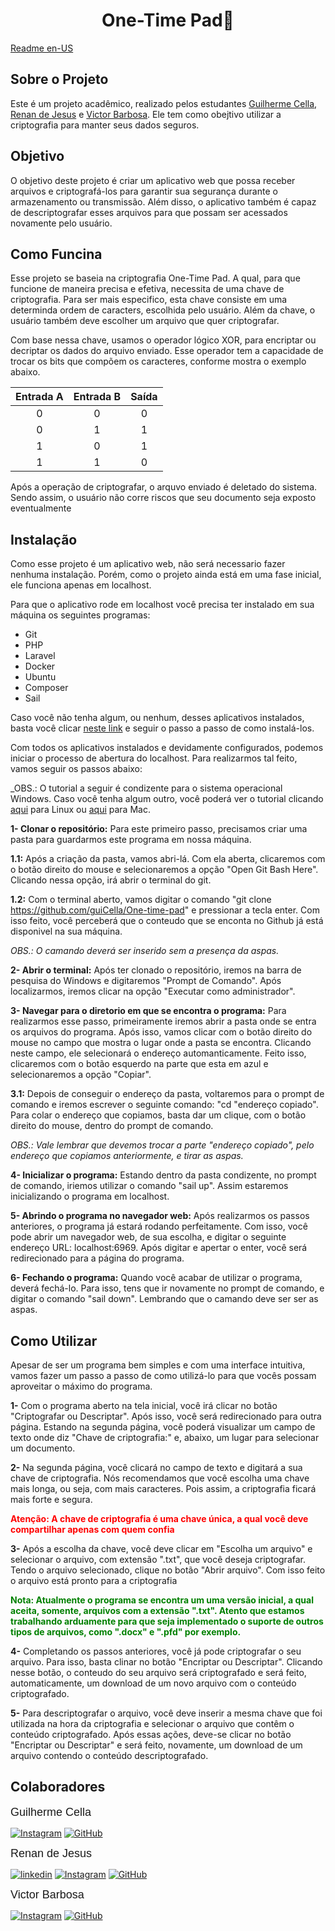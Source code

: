 <h1 style="text-align:center;">One-Time Pad🔐</h1>

[Readme en-US](README%20en-US.md)


## Sobre o Projeto

 Este é um projeto acadêmico, realizado pelos estudantes [Guilherme Cella](https://github.com/guiCella), [Renan de Jesus](https://github.com/Renan-de-jesus) e [Victor Barbosa](https://github.com/victorbsad). Ele tem como obejtivo utilizar a criptografia para manter seus dados seguros.

## Objetivo

O objetivo deste projeto é criar um aplicativo web que possa receber arquivos e criptografá-los para garantir sua segurança durante o armazenamento ou transmissão. Além disso, o aplicativo também é capaz de descriptografar esses arquivos para que possam ser acessados novamente pelo usuário.


## Como Funcina

Esse projeto se baseia na criptografia One-Time Pad. A qual, para que funcione de maneira precisa e efetiva, necessita de uma chave de criptografia. Para ser mais especifico, esta chave consiste em uma determinda ordem de caracters, escolhida pelo usuário. Além da chave, o usuário também deve escolher um arquivo que quer criptografar.

Com base nessa chave, usamos o operador lógico XOR, para encriptar ou decriptar os dados do arquivo enviado. Esse operador tem a capacidade de trocar os bits que compõem os caracteres, conforme mostra o exemplo abaixo.

| Entrada A | Entrada B | Saída |
|:---------:|:---------:|:-----:|
|    0      |     0     |   0   |
|    0      |     1     |   1   |
|    1      |     0     |   1   |
|    1      |     1     |   0   |

Após a operação de criptografar, o arquvo enviado é deletado do sistema. Sendo assim, o usuário não corre riscos que seu documento seja exposto eventualmente

## Instalação

Como esse projeto é um aplicativo web, não será necessario fazer nenhuma instalação. Porém, como o projeto ainda está em uma fase inicial, ele funciona apenas em localhost.

Para que o aplicativo rode em localhost você precisa ter instalado em sua máquina os seguintes programas:

- Git
- PHP
- Laravel
- Docker
- Ubuntu
- Composer
- Sail

Caso você não tenha algum, ou nenhum, desses aplicativos instalados, basta você clicar [neste link](Documentation/passo-a-passo.md) e seguir o passo a passo de como instalá-los.

Com todos os aplicativos instalados e devidamente configurados, podemos iniciar o processo de abertura do localhost. Para realizarmos tal feito, vamos seguir os passos abaixo:

_OBS.: O tutorial a seguir é condizente para o sistema operacional Windows. Caso você tenha algum outro, você poderá ver o tutorial clicando [aqui](Documentation/install%20Linux.md) para Linux ou [aqui](Documentation/install%20Mac.md) para Mac.

**1- Clonar o repositório:** Para este primeiro passo, precisamos criar uma pasta para guardarmos este programa em nossa máquina.

**1.1:** Após a criação da pasta, vamos abri-lá. Com ela aberta, clicaremos com o botão direito do mouse e selecionaremos a opção "Open Git Bash Here". Clicando nessa opção, irá abrir o terminal do git.

**1.2:** Com o terminal aberto, vamos digitar o comando "git clone https://github.com/guiCella/One-time-pad" e pressionar a tecla enter. Com isso feito, você perceberá que o conteudo que se enconta no Github já está disponivel na sua máquina.

_OBS.: O camando deverá ser inserido sem a presença da aspas._

**2- Abrir o terminal:** Após ter clonado o repositório, iremos na barra de pesquisa do Windows e digitaremos "Prompt de Comando". Após localizarmos, iremos clicar na opção "Executar como administrador".

**3- Navegar para o diretorio em que se encontra o programa:** Para realizarmos esse passo, primeiramente iremos abrir a pasta onde se entra os arquivos do programa. Após isso, vamos clicar com o botão direito do mouse no campo que mostra o lugar onde a pasta se encontra. Clicando neste campo, ele selecionará o endereço automanticamente. Feito isso, clicaremos com o botão esquerdo na parte que esta em azul e selecionaremos a opção "Copiar".

**3.1:** Depois de conseguir o endereço da pasta, voltaremos para o prompt de comando e iremos escrever o seguinte comando: "cd "endereço copiado". Para colar o endereço que copiamos, basta dar um clique, com o botão direito do mouse, dentro do prompt de comando.

_OBS.: Vale lembrar que devemos trocar a parte "endereço copiado", pelo endereço que copiamos anteriormente, e tirar as aspas._

**4- Inicializar o programa:** Estando dentro da pasta condizente, no prompt de comando, iriemos utilizar o comando "sail up". Assim estaremos inicializando o programa em localhost.

**5- Abrindo o programa no navegador web:** Após realizarmos os passos anteriores, o programa já estará rodando perfeitamente. Com isso, você pode abrir um navegador web, de sua escolha, e digitar o seguinte endereço URL: localhost:6969. Após digitar e apertar o enter, você será redirecionado para a página do programa.

**6- Fechando o programa:** Quando você acabar de utilizar o programa, deverá fechá-lo. Para isso, tens que ir novamente no prompt de comando, e digitar o comando "sail down". Lembrando que o camando deve ser ser as aspas.

## Como Utilizar 

Apesar de ser um programa bem simples e com uma interface intuitiva, vamos fazer um passo a passo de como utilizá-lo para que vocês possam aproveitar o máximo do programa.

**1-** Com o programa aberto na tela inicial, você irá clicar no botão "Criptografar ou Descriptar". Após isso, você será redirecionado para outra página. Estando na segunda página, você poderá visualizar um campo de texto onde diz "Chave de criptografia:" e, abaixo, um lugar para selecionar um documento.

**2-** Na segunda página, você clicará no campo de texto e digitará a sua chave de criptografia. Nós recomendamos que você escolha uma chave mais longa, ou seja, com mais caracteres. Pois assim, a criptografia ficará mais forte e segura.

**<font color="red">Atenção: A chave de criptografia é uma chave única, a qual você deve compartilhar apenas com quem confia</font>**

**3-** Após a escolha da chave, você deve clicar em "Escolha um arquivo" e selecionar o arquivo, com extensão ".txt", que você deseja criptografar. Tendo o arquivo selecionado, clique no botão "Abrir arquivo". Com isso feito o arquivo está pronto para a criptografia

**<font color="green">Nota: Atualmente o programa se encontra um uma versão inicial, a qual aceita, somente, arquivos com a extensão ".txt". Atento que estamos trabalhando arduamente para que seja implementado o suporte de outros tipos de arquivos, como ".docx" e ".pfd" por exemplo.</font>**

**4-** Completando os passos anteriores, você já pode criptografar o seu arquivo. Para isso, basta clinar no botão "Encriptar ou Descriptar". Clicando nesse botão, o conteudo do seu arquivo será criptografado e será feito, automaticamente, um download de um novo arquivo com o conteúdo criptografado.

**5-** Para descriptografar o arquivo, você deve inserir a mesma chave que foi utilizada na hora da criptografia e selecionar o arquivo que contêm o conteúdo criptografado. Após essas ações, deve-se clicar no botão "Encriptar ou Descriptar" e será feito, novamente, um download de um arquivo contendo o conteúdo descriptografado.

## Colaboradores

 <span style="font-family: Arial; font-size: 18px;">Guilherme Cella</span>

[![Instagram](https://img.shields.io/badge/instagram-%23E4405F.svg?style=for-the-badge&logo=Instagram&logoColor=white)](https://www.instagram.com/guilherme_cella/)
[![GitHub](https://img.shields.io/badge/github-000?style=for-the-badge&logo=github&logoColor=30A3DC)](https://github.com/guiCella)

<span style="font-family: Arial; font-size: 18px;">Renan de Jesus</span>

[![linkedin](https://img.shields.io/badge/linkedin-0A66C2?style=for-the-badge&logo=linkedin&logoColor=white)](https://www.linkedin.com/in/renan-de-jesus-848308268/)
[![Instagram](https://img.shields.io/badge/instagram-%23E4405F.svg?style=for-the-badge&logo=Instagram&logoColor=white)](https://www.instagram.com/renan3t)
[![GitHub](https://img.shields.io/badge/github-000?style=for-the-badge&logo=github&logoColor=30A3DC)](https://github.com/Renan-de-Jesus)

<span style="font-family: Arial; font-size: 18px;">Victor Barbosa</span>

[![Instagram](https://img.shields.io/badge/instagram-%23E4405F.svg?style=for-the-badge&logo=Instagram&logoColor=white)](https://www.instagram.com/eell.victor/)
[![GitHub](https://img.shields.io/badge/github-000?style=for-the-badge&logo=github&logoColor=30A3DC)](https://github.com/victorbsad)